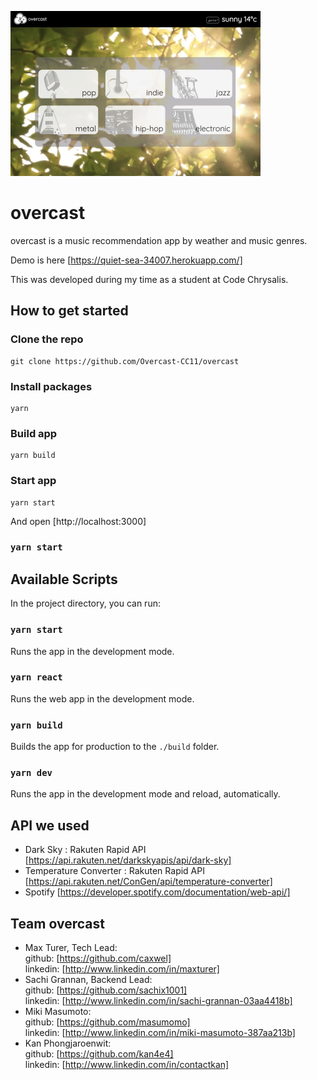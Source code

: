 ![Image of screenshot](./screenshot.png)

# overcast

overcast is a music recommendation app by weather and music genres.

Demo is here [https://quiet-sea-34007.herokuapp.com/]

This was developed during my time as a student at Code Chrysalis.

## How to get started

### Clone the repo

```
git clone https://github.com/Overcast-CC11/overcast
```

### Install packages

```
yarn
```

### Build app

```
yarn build
```

### Start app

```
yarn start
```

And open [http://localhost:3000]

### `yarn start`

## Available Scripts

In the project directory, you can run:

### `yarn start`

Runs the app in the development mode.

### `yarn react`

Runs the web app in the development mode.

### `yarn build`

Builds the app for production to the `./build` folder.

### `yarn dev`

Runs the app in the development mode and reload, automatically.

## API we used

- Dark Sky : Rakuten Rapid API [https://api.rakuten.net/darkskyapis/api/dark-sky]
- Temperature Converter : Rakuten Rapid API [https://api.rakuten.net/ConGen/api/temperature-converter]
- Spotify [https://developer.spotify.com/documentation/web-api/]

## Team overcast

- Max Turer, Tech Lead: <br/>
  github: [https://github.com/caxwel]<br/>
  linkedin: [http://www.linkedin.com/in/maxturer]
- Sachi Grannan, Backend Lead: <br/>
  github: [https://github.com/sachix1001]<br/>
  linkedin: [http://www.linkedin.com/in/sachi-grannan-03aa4418b]
- Miki Masumoto: <br/>
  github: [https://github.com/masumomo]<br/>
  linkedin: [http://www.linkedin.com/in/miki-masumoto-387aa213b]
- Kan Phongjaroenwit: <br/>
  github: [https://github.com/kan4e4]<br/>
  linkedin: [http://www.linkedin.com/in/contactkan]
